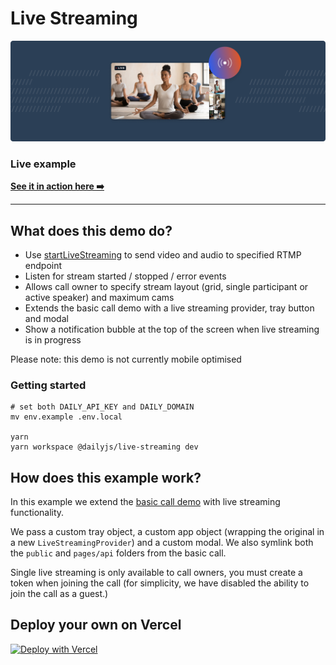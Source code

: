 # Live Streaming

![Live Streaming](./image.png)

### Live example

**[See it in action here ➡️](https://dailyjs-live-streaming.vercel.app)**

---

## What does this demo do?

- Use [startLiveStreaming](https://docs.daily.co/reference#%EF%B8%8F-startlivestreaming) to send video and audio to specified RTMP endpoint
- Listen for stream started / stopped / error events
- Allows call owner to specify stream layout (grid, single participant or active speaker) and maximum cams
- Extends the basic call demo with a live streaming provider, tray button and modal
- Show a notification bubble at the top of the screen when live streaming is in progress

Please note: this demo is not currently mobile optimised

### Getting started

```
# set both DAILY_API_KEY and DAILY_DOMAIN
mv env.example .env.local

yarn
yarn workspace @dailyjs/live-streaming dev
```

## How does this example work?

In this example we extend the [basic call demo](../basic-call) with live streaming functionality.

We pass a custom tray object, a custom app object (wrapping the original in a new `LiveStreamingProvider`) and a custom modal. We also symlink both the `public` and `pages/api` folders from the basic call.

Single live streaming is only available to call owners, you must create a token when joining the call (for simplicity, we have disabled the ability to join the call as a guest.)

## Deploy your own on Vercel

[![Deploy with Vercel](https://vercel.com/button)](https://vercel.com/new/daily-co/clone-flow?repository-url=https%3A%2F%2Fgithub.com%2Fdaily-demos%2Fexamples.git&env=DAILY_DOMAIN%2CDAILY_API_KEY&envDescription=Your%20Daily%20domain%20and%20API%20key%20can%20be%20found%20on%20your%20account%20dashboard&envLink=https%3A%2F%2Fdashboard.daily.co&project-name=daily-examples&repo-name=daily-examples)
